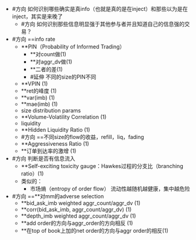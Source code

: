 - #方向 如何识别哪些确实是真info（也就是真的是在inject）和那些以为是在inject，其实是来晚了
	- #方向 如何识别那些信息明显强于其他参与者并且知道自己的信息强的交易？
- #方向 ==info rate
	- **PIN（Probability of Informed Trading）
		- **对count做(1)
		- **对aggr_dv做(1)
		- **二者的差(1)
		- #延伸 不同的size的PIN不同
	- **VPIN (1)
	- **ret的峰度 (1)
	- **var(imb) (1)
	- **mae(imb) (1)
	- size distribution params
	- **Volume-Volatility Correlation (1)
	- liquidity
	- **Hidden Liquidity Ratio (1)
	- #方向 ==不同size的flow的收益，refill，liq，fading
	- **Aggressiveness Ratio (1)
	- **订单到达率的激增 (1)
- #方向 判断是否有信息流入
	- **Self-exciting toxicity gauge：Hawkes过程的分支比（branching ratio）(1)
	- 类似的：
		- 市场熵（entropy of order flow）	流动性越随机越健康，集中越危险
- #方向 ==**对mm的adverse selection
	- **bid_ask_imb weighted aggr_count/aggr_dv (1)
	- **corr(bid_ask_imb, aggr_count/aggr_dv) (1)
	- **depth_imb weighted aggr_count/aggr_dv (1)
	- **add order的方向与aggr_order的方向相反 (1)
	- **在top of book上加的net order的方向与aggr order的相反(1)